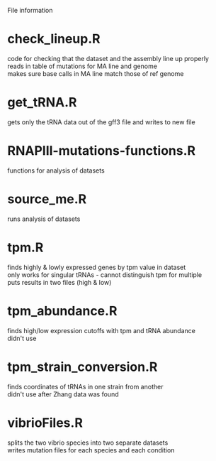 File information

check_lineup.R
==============
code for checking that the dataset and the assembly line up properly  
reads in table of mutations for MA line and genome  
makes sure base calls in MA line match those of ref genome  


get_tRNA.R
==========
gets only the tRNA data out of the gff3 file and writes to new file  


RNAPIII-mutations-functions.R
=============================
functions for analysis of datasets  


source_me.R
===========
runs analysis of datasets  


tpm.R
=====
finds highly & lowly expressed genes by tpm value in dataset  
only works for singular tRNAs - cannot distinguish tpm for multiple  
puts results in two files (high & low)  


tpm_abundance.R
===============
finds high/low expression cutoffs with tpm and tRNA abundance  
didn't use  


tpm_strain_conversion.R
=======================
finds coordinates of tRNAs in one strain from another  
didn't use after Zhang data was found  


vibrioFiles.R
=============
splits the two vibrio species into two separate datasets  
writes mutation files for each species and each condition  
